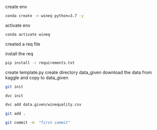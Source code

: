 
create env

```bash
conda create -n wineq python=3.7 -y
```
activate env
```bash
conda activate wineq
```

created a req file

install the req
```bash
pip install -r requirements.txt
```
create template.py
create directory data_given
download the data from kaggle and copy to data_given

```bash
git init
```
```bash
dvc init
```
```bash
dvc add data.given/winequality.csv
```

```bash
git add .
```

```bash
git commit -m  "first commit"
```

